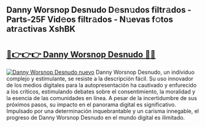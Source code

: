 ## Danny Worsnop Desnudo D𝚎sn𝚞dos filtr𝚊dos - Parts-25F Vid𝚎os filtr𝚊dos - N𝚞evas f𝚘tos atr𝚊ctivas XshBK

# <h2><a href="http://mb7t6yi.tromn.icu/?c=Danny+Worsnop+Desnudo">🔗👉👉👉 Danny Worsnop Desnudo 🔗🔗</a></h2>

[![Danny Worsnop Desnudo nuevo](https://i.imgur.com/pEAQMta.gif)](http://mb7t6yi.tromn.icu/?c=Danny+Worsnop+Desnudo)
Danny Worsnop Desnudo, un individuo complejo y estimulante, se resiste a la descripción fácil. Su uso innovador de los medios digitales para la autopresentación ha cautivado y enfurecido a los críticos, estimulando debates sobre el consentimiento, la moralidad y la esencia de las comunidades en línea. A pesar de la incertidumbre de sus próximos pasos, su impacto en el panorama digital es significativo. Impulsado por una determinación inquebrantable y un carisma innegable, el progreso de Danny Worsnop Desnudo en el mundo digital es ilimitado.
